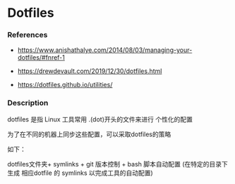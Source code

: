 
# Dotfiles

### References
- https://www.anishathalye.com/2014/08/03/managing-your-dotfiles/#fnref-1

- https://drewdevault.com/2019/12/30/dotfiles.html

- https://dotfiles.github.io/utilities/

### Description
dotfiles 是指 Linux 工具常用 .(dot)开头的文件来进行 个性化的配置

为了在不同的机器上同步这些配置，可以采取dotfiles的策略

如下：

dotfiles文件夹+ symlinks + git 版本控制 + bash 脚本自动配置 (在特定的目录下 生成 相应dotfile 的 symlinks 以完成工具的自动配置)

